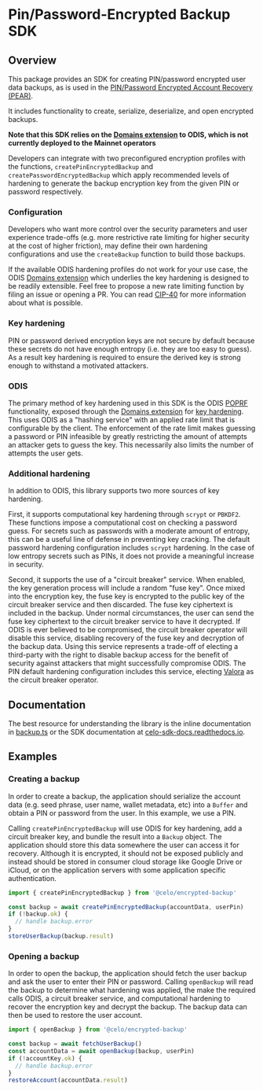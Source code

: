 # Pin/Password-Encrypted Backup SDK

## Overview

This package provides an SDK for creating PIN/password encrypted user data backups, as is used in
the [PIN/Password Encrypted Account Recovery (PEAR)].

[PIN/Password Encrypted Account Recovery (PEAR)]: https://docs.celo.org/celo-codebase/protocol/identity/encrypted-cloud-backup

It includes functionality to create, serialize, deserialize, and open encrypted backups.

**Note that this SDK relies on the [Domains extension] to ODIS, which is not currently deployed to
the Mainnet operators**

[Domains extension]: https://docs.celo.org/celo-codebase/protocol/odis/domains

Developers can integrate with two preconfigured encryption profiles with the functions,
`createPinEncryptedBackup` and `createPasswordEncryptedBackup` which apply recommended levels of
hardening to generate the backup encryption key from the given PIN or password respectively.

### Configuration

Developers who want more control over the security parameters and user experience trade-offs (e.g.
more restrictive rate limiting for higher security at the cost of higher friction), may define their
own hardening configurations and use the `createBackup` function to build those backups.

If the available ODIS hardening profiles do not work for your use case, the ODIS [Domains extension]
which underlies the key hardening is designed to be readily extensible. Feel free to propose a new
rate limiting function by filing an issue or opening a PR. You can read [CIP-40] for more
information about what is possible.

[Domains extension]: https://docs.celo.org/celo-codebase/protocol/odis/domains
[CIP-40]: https://github.com/celo-org/celo-proposals/blob/master/CIPs/cip-0040.md

### Key hardening

PIN or password derived encryption keys are not secure by default because these secrets do not have
enough entropy (i.e. they are too easy to guess). As a result key hardening is required to ensure
the derived key is strong enough to withstand a motivated attackers.

### ODIS

The primary method of key hardening used in this SDK is the ODIS [POPRF] functionality, exposed
through the [Domains extension] for [key hardening]. This uses ODIS as a "hashing service" with an
applied rate limit that is configurable by the client. The enforcement of the rate limit makes
guessing a password or PIN infeasible by greatly restricting the amount of attempts an attacker gets
to guess the key. This necessarily also limits the number of attempts the user gets.

[POPRF]: https://github.com/celo-org/celo-poprf-rs
[Domains extension]: https://docs.celo.org/celo-codebase/protocol/odis/domains
[key hardening]: https://docs.celo.org/celo-codebase/protocol/odis/use-cases/key-hardening

### Additional hardening

In addition to ODIS, this library supports two more sources of key hardening.

First, it supports computational key hardening through `scrypt` or `PBKDF2`. These functions impose
a computational cost on checking a password guess. For secrets such as passwords with a moderate
amount of entropy, this can be a useful line of defense in preventing key cracking. The default
password hardening configuration includes `scrypt` hardening. In the case of low entropy secrets
such as PINs, it does not provide a meaningful increase in security.

Second, it supports the use of a "circuit breaker" service. When enabled, the key generation process
will include a random "fuse key". Once mixed into the encryption key, the fuse key is encrypted to
the public key of the circuit breaker service and then discarded. The fuse key ciphertext is
included in the backup. Under normal circumstances, the user can send the fuse key ciphertext to the
circuit breaker service to have it decrypted. If ODIS is ever believed to be compromised, the
circuit breaker operator will disable this service, disabling recovery of the fuse key and
decryption of the backup data. Using this service represents a trade-off of electing a third-party
with the right to disable backup access for the benefit of security against attackers that might
successfully compromise ODIS. The PIN default hardening configuration includes this service,
electing [Valora] as the circuit breaker operator.

[Valora]: https://valoraapp.com/

## Documentation

The best resource for understanding the library is the inline documentation in [backup.ts] or the
SDK documentation at [celo-sdk-docs.readthedocs.io].

[backup.ts]: src/backup.ts
[celo-sdk-docs.readthedocs.io]: https://celo-sdk-docs.readthedocs.io/en/latest/encrypted-backup/

## Examples

### Creating a backup

In order to create a backup, the application should serialize the account data (e.g. seed phrase, user
name, wallet metadata, etc) into a `Buffer` and obtain a PIN or password from the user. In this
example, we use a PIN.

Calling `createPinEncryptedBackup` will use ODIS for key hardening, add a circuit breaker key, and
bundle the result into a `Backup` object. The application should store this data somewhere the user
can access it for recovery. Although it is encrypted, it should not be exposed publicly and
instead should be stored in consumer cloud storage like Google Drive or iCloud, or on the
application servers with some application specific authentication.

```typescript
import { createPinEncryptedBackup } from '@celo/encrypted-backup'

const backup = await createPinEncryptedBackup(accountData, userPin)
if (!backup.ok) {
  // handle backup.error
}
storeUserBackup(backup.result)
```

### Opening a backup

In order to open the backup, the application should fetch the user backup and ask the user to enter
their PIN or password. Calling `openBackup` will read the backup to determine what hardening was
applied, the make the required calls ODIS, a circuit breaker service, and computational hardening to
recover the encryption key and decrypt the backup. The backup data can then be used to restore the
user account.

```typescript
import { openBackup } from '@celo/encrypted-backup'

const backup = await fetchUserBackup()
const accountData = await openBackup(backup, userPin)
if (!accountKey.ok) {
  // handle backup.error
}
restoreAccount(accountData.result)
```
